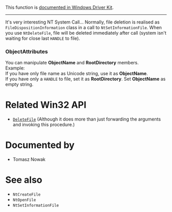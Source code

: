 This function is [documented in Windows Driver Kit](https://learn.microsoft.com/en-us/windows-hardware/drivers/ddi/ntifs/nf-ntifs-zwdeletefile).

---

It's very interesting NT System Call... Normally, file deletion is realised as `FileDispositionInformation` class in a call to `NtSetInformationFile`. When you use `NtDeleteFile`, file will be deleted immediately after call (system isn't waiting for close last `HANDLE` to file).

### ObjectAttributes

You can manipulate **ObjectName** and **RootDirectory** members. \
Example: \
  If you have only file name as Unicode string, use it as **ObjectName**. \
  If you have only a `HANDLE` to file, set it as **RootDirectory**. Set **ObjectName** as empty string.

# Related Win32 API
 - [`DeleteFile`](https://learn.microsoft.com/en-us/windows/win32/api/winbase/nf-winbase-deletefile) (Although it does more than just forwarding the arguments and invoking this procedure.) 

# Documented by

* Tomasz Nowak

# See also

* `NtCreateFile`
* `NtOpenFile`
* `NtSetInformationFile`
